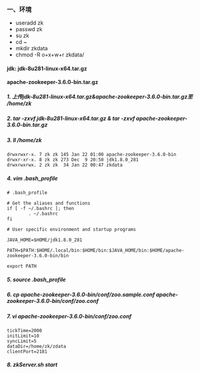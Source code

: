 ### 一、环境
*  useradd zk
*  passwd zk
*  su zk 
*  cd ~
*  mkdir zkdata
* chmod -R o+x+w+r zkdata/
#### jdk: jdk-8u281-linux-x64.tar.gz
#### apache-zookeeper-3.6.0-bin.tar.gz

##### 1. 上传jdk-8u281-linux-x64.tar.gz&apache-zookeeper-3.6.0-bin.tar.gz至 /home/zk
##### 2. tar -zxvf jdk-8u281-linux-x64.tar.gz & tar -zxvf apache-zookeeper-3.6.0-bin.tar.gz
##### 3. ll /home/zk
```shell script
drwxrwxr-x. 7 zk zk 145 Jan 22 01:00 apache-zookeeper-3.6.0-bin
drwxr-xr-x. 8 zk zk 273 Dec  9 20:50 jdk1.8.0_281
drwxrwxrwx. 2 zk zk  34 Jan 22 00:47 zkdata
```
##### 4. vim .bash_profile
```shell script
# .bash_profile

# Get the aliases and functions
if [ -f ~/.bashrc ]; then
        . ~/.bashrc
fi

# User specific environment and startup programs

JAVA_HOME=$HOME/jdk1.8.0_281

PATH=$PATH:$HOME/.local/bin:$HOME/bin:$JAVA_HOME/bin:$HOME/apache-zookeeper-3.6.0-bin/bin

export PATH

```
##### 5. source .bash_profile

##### 6. cp apache-zookeeper-3.6.0-bin/conf/zoo.sample.conf apache-zookeeper-3.6.0-bin/conf/zoo.conf

##### 7. vi apache-zookeeper-3.6.0-bin/conf/zoo.conf
```shell script
tickTime=2000
initLimit=10
syncLimit=5
dataDir=/home/zk/zdata
clientPort=2181
```
##### 8. zkServer.sh start 


 
